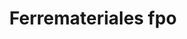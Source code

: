 ---
title: "Ferremateriales fpo"
url: /puerto-la-cruz/ferremateriales-fpo/
shop: hágalo usted mismo
---